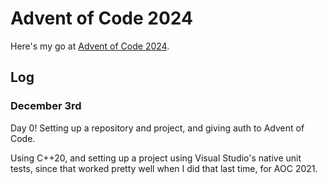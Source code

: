 # Advent of Code 2024


Here's my go at [Advent of Code 2024](https://adventofcode.com/2024).


## Log


### December 3rd

Day 0!  Setting up a repository and project, and giving auth to Advent of Code.

Using C++20, and setting up a project using Visual Studio's native unit tests, since that worked pretty well when I did that last time, for AOC 2021.
